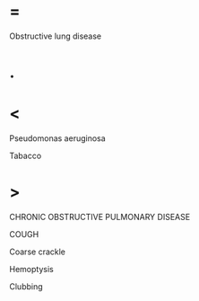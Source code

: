 # =

Obstructive lung disease

# .

# <

Pseudomonas aeruginosa

Tabacco

# >

CHRONIC OBSTRUCTIVE PULMONARY DISEASE

COUGH

Coarse crackle

Hemoptysis

Clubbing
